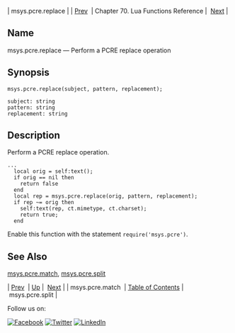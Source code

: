 | msys.pcre.replace |
| [Prev](lua.ref.msys.pcre.match.php)  | Chapter 70. Lua Functions Reference |  [Next](lua.ref.msys.pcre.split.php) |

<a name="lua.ref.msys.pcre.replace"></a>
## Name

msys.pcre.replace — Perform a PCRE replace operation

<a name="idp18257600"></a>
## Synopsis

`msys.pcre.replace(subject, pattern, replacement);`

```
subject: string
pattern: string
replacement: string
```
<a name="idp18260640"></a>
## Description

Perform a PCRE replace operation.

```
...
  local orig = self:text();
  if orig == nil then
    return false
  end
  local rep = msys.pcre.replace(orig, pattern, replacement);
  if rep ~= orig then
    self:text(rep, ct.mimetype, ct.charset);
    return true;
  end
```

Enable this function with the statement `require('msys.pcre')`.

<a name="idp18264336"></a>
## See Also

[msys.pcre.match](lua.ref.msys.pcre.match.php "msys.pcre.match"), [msys.pcre.split](lua.ref.msys.pcre.split.php "msys.pcre.split")

| [Prev](lua.ref.msys.pcre.match.php)  | [Up](lua.function.details.php) |  [Next](lua.ref.msys.pcre.split.php) |
| msys.pcre.match  | [Table of Contents](index.php) |  msys.pcre.split |

Follow us on:

[![Facebook](https://support.messagesystems.com/images/icon-facebook.png)](http://www.facebook.com/messagesystems) [![Twitter](https://support.messagesystems.com/images/icon-twitter.png)](http://twitter.com/#!/MessageSystems) [![LinkedIn](https://support.messagesystems.com/images/icon-linkedin.png)](http://www.linkedin.com/company/message-systems)